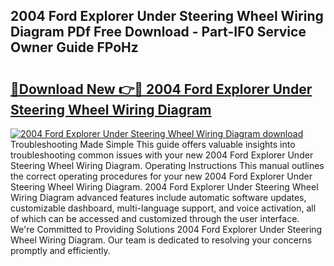 ## 2004 Ford Explorer Under Steering Wheel Wiring Diagram PDf Free Download - Part-IF0 Service Owner Guide FPoHz

# <h2><a href="http://dfnx77.blite.top/?on=2004+Ford+Explorer+Under+Steering+Wheel+Wiring+Diagram">🔗Download New 👉🔴 2004 Ford Explorer Under Steering Wheel Wiring Diagram</a></h2>

[![2004 Ford Explorer Under Steering Wheel Wiring Diagram download](https://i.imgur.com/lujVjoI.png)](http://dfnx77.blite.top/?on=2004+Ford+Explorer+Under+Steering+Wheel+Wiring+Diagram)
Troubleshooting Made Simple This guide offers valuable insights into troubleshooting common issues with your new 2004 Ford Explorer Under Steering Wheel Wiring Diagram. Operating Instructions This manual outlines the correct operating procedures for your new 2004 Ford Explorer Under Steering Wheel Wiring Diagram. 2004 Ford Explorer Under Steering Wheel Wiring Diagram advanced features include automatic software updates, customizable dashboard, multi-language support, and voice activation, all of which can be accessed and customized through the user interface. We're Committed to Providing Solutions 2004 Ford Explorer Under Steering Wheel Wiring Diagram. Our team is dedicated to resolving your concerns promptly and efficiently.
